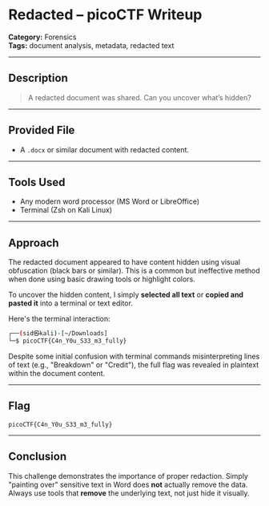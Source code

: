 
# Redacted – picoCTF Writeup

**Category:** Forensics  
**Tags:** document analysis, metadata, redacted text

---

## Description

> A redacted document was shared. Can you uncover what’s hidden?

---

## Provided File

- A `.docx` or similar document with redacted content.

---

## Tools Used

- Any modern word processor (MS Word or LibreOffice)
- Terminal (Zsh on Kali Linux)

---

## Approach

The redacted document appeared to have content hidden using visual obfuscation (black bars or similar). This is a common but ineffective method when done using basic drawing tools or highlight colors.

To uncover the hidden content, I simply **selected all text** or **copied and pasted it** into a terminal or text editor.

Here's the terminal interaction:

```bash
┌──(sid㉿kali)-[~/Downloads]
└─$ picoCTF{C4n_Y0u_S33_m3_fully}
```

Despite some initial confusion with terminal commands misinterpreting lines of text (e.g., "Breakdown" or "Credit"), the full flag was revealed in plaintext within the document content.

---

## Flag

```
picoCTF{C4n_Y0u_S33_m3_fully}
```

---

## Conclusion

This challenge demonstrates the importance of proper redaction. Simply "painting over" sensitive text in Word does **not** actually remove the data. Always use tools that **remove** the underlying text, not just hide it visually.

